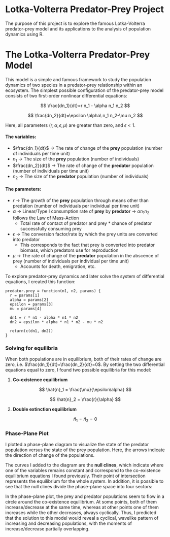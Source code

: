 # Lotka-Volterra Predator-Prey Project
The purpose of this project is to explore the famous Lotka-Volterra predator-prey model and its applications to the analysis of population dynamics using R.

# The Lotka-Volterra Predator-Prey Model
This model is a simple and famous framework to study the population dynamics of two species in a predator-prey relationship within an ecosystem. The simplest possible configuration of the predator-prey model consists of two first-order nonlinear differential equations:

$$
\frac{dn_1}{dt}=r n_1 - \alpha n_1 n_2
$$

$$
\frac{dn_2}{dt}=\epsilon \alpha\ n_1 n_2-\mu n_2
$$

Here, all parameters ($r,\alpha, \epsilon, \mu$) are greater than zero, and $\epsilon < 1$.

#### The variables:
- $\frac{dn_1}{dt}$ &rarr; The rate of change of the **prey** population (number of individuals per time unit)
- $n_1$ &rarr; The size of the **prey** population (number of individuals)
- $\frac{dn_2}{dt}$ &rarr; The rate of change of the **predator** population (number of individuals per time unit)
- $n_2$ &rarr; The size of the **predator** population (number of individuals)

#### The parameters:
- $r$ &rarr; The growth of the **prey** population through means other than predation (number of individuals per individual per time unit)
- $\alpha$ &rarr; Linear/Type I consumption rate of **prey** by **predator** &rarr; $\alpha n_1 n_2$ follows the Law of Mass-Action
  - Total rate of contact of predator and prey $*$ chance of predator successfully consuming prey
- $\epsilon$ &rarr; The conversion factor/rate by which the prey units are converted into predator
  - This corresponds to the fact that prey is converted into predator biomass, which predators use for reproduction
- $\mu$ &rarr; The rate of change of the **predator** population in the abscence of prey (number of individuals per individual per time unit)
  - Accounts for death, emigration, etc.

To explore predator-prey dynamics and later solve the system of differential equations, I created this function:
```
predator.prey = function(n1, n2, params) {
  r = params[1]
  alpha = params[2]
  epsilon = params[3]
  mu = params[4]
  
  dn1 = r * n1 - alpha * n1 * n2
  dn2 = epsilon * alpha * n1 * n2 - mu * n2
  
  return(c(dn1, dn2))
}
```

### Solving for equilibria
When both populations are in equilibrium, both of their rates of change are zero, i.e. $\frac{dn_1}{dt}=\frac{dn_2}{dt}=0$. By setting the two differential equations equal to zero, I found two possible equilibria for this model:
1. **Co-existence equilibrium**

$$
\hat{n}_1 = \frac{\mu}{\epsilon\alpha}
$$

$$
\hat{n}_2 = \frac{r}{\alpha}
$$

2. **Double extinction equilibrium**

$$
\hat{n}_1 = \hat{n}_2 = 0
$$

### Phase-Plane Plot
I plotted a phase-plane diagram to visualize the state of the predator population versus the state of the prey population. Here, the arrows indicate the direction of change of the populations.

The curves I added to the diagram are the **null clines**, which indicate where one of the variables remains constant and correspond to the co-existence equilibrium equations I found previously. Their point of intersection represents the equilibrium for the whole system. In addition, it is possible to see that the null clines divide the phase-plane space into four sectors:

In the phase-plane plot, the prey and predator populations seem to flow in a circle around the co-existence equilibrium. At some points, both of them increase/decrease at the same time, whereas at other points one of them increases while the other decreases, always cyclically. Thus, I predicted that the solution to this model would reveal a cyclical, wavelike pattern of increasing and decreasing populations, with the moments of increase/decrease partially overlapping.
